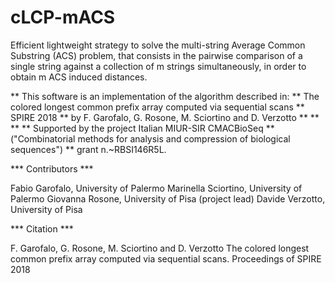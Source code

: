 # cLCP-mACS
Efficient lightweight strategy to solve the multi-string Average Common Substring (ACS) problem, that consists in the pairwise comparison of a single string against a collection of m strings simultaneously, in order to obtain m ACS induced distances.


** This software is an implementation of the algorithm described in:
** The colored longest common prefix array computed via sequential scans
** SPIRE 2018
** by F. Garofalo, G. Rosone, M. Sciortino and D. Verzotto
** 
**
** 
** Supported by the project Italian MIUR-SIR CMACBioSeq 
** ("Combinatorial methods for analysis and compression of biological sequences") 
** grant n.~RBSI146R5L.
 
 
*** Contributors ***

Fabio Garofalo,  University of Palermo
Marinella Sciortino,  University of Palermo
Giovanna Rosone, University of Pisa (project lead)
Davide Verzotto, University of Pisa

*** Citation ***

F. Garofalo, G. Rosone, M. Sciortino and D. Verzotto
The colored longest common prefix array computed via sequential scans. 
Proceedings of SPIRE 2018
